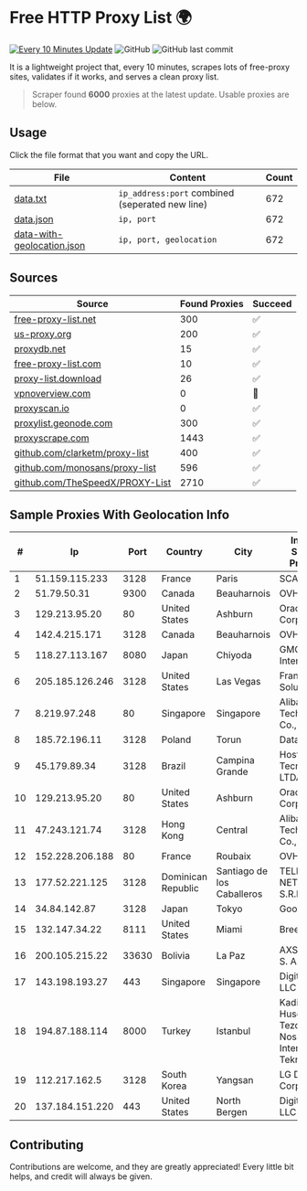 
# Free HTTP Proxy List 🌍

[![Every 10 Minutes Update](https://github.com/mertguvencli/http-proxy-list/actions/workflows/main.yml/badge.svg?branch=main)](https://github.com/mertguvencli/http-proxy-list/actions/workflows/main.yml)
![GitHub](https://img.shields.io/github/license/mertguvencli/http-proxy-list)
![GitHub last commit](https://img.shields.io/github/last-commit/mertguvencli/http-proxy-list)

It is a lightweight project that, every 10 minutes, scrapes lots of free-proxy sites, validates if it works, and serves a clean proxy list.


> Scraper found **6000** proxies at the latest update. Usable proxies are below.

## Usage

Click the file format that you want and copy the URL.


|File|Content|Count|
|----|-------|-----|
|[data.txt](https://raw.githubusercontent.com/mertguvencli/http-proxy-list/main/proxy-list/data.txt)|`ip_address:port` combined (seperated new line)|672|
|[data.json](https://raw.githubusercontent.com/mertguvencli/http-proxy-list/main/proxy-list/data.json)|`ip, port`|672|
|[data-with-geolocation.json](https://raw.githubusercontent.com/mertguvencli/http-proxy-list/main/proxy-list/data-with-geolocation.json)|`ip, port, geolocation`|672|

## Sources

|Source|Found Proxies|Succeed|
|------|-------------|-------|
|[free-proxy-list.net](https://free-proxy-list.net)|300|✅|
|[us-proxy.org](https://www.us-proxy.org)|200|✅|
|[proxydb.net](http://proxydb.net)|15|✅|
|[free-proxy-list.com](https://free-proxy-list.com/?page=&port=&type%5B%5D=http&type%5B%5D=https&up_time=0&search=Search)|10|✅|
|[proxy-list.download](https://www.proxy-list.download/HTTP)|26|✅|
|[vpnoverview.com](https://vpnoverview.com/privacy/anonymous-browsing/free-proxy-servers)|0|🚫|
|[proxyscan.io](https://www.proxyscan.io)|0|✅|
|[proxylist.geonode.com](https://proxylist.geonode.com/api/proxy-list?limit=300&page=1&sort_by=lastChecked&sort_type=desc&protocols=http,https)|300|✅|
|[proxyscrape.com](https://api.proxyscrape.com/v2/?request=displayproxies&protocol=http&timeout=10000&country=all&ssl=all&anonymity=all)|1443|✅|
|[github.com/clarketm/proxy-list](https://raw.githubusercontent.com/clarketm/proxy-list/master/proxy-list-raw.txt)|400|✅|
|[github.com/monosans/proxy-list](https://raw.githubusercontent.com/monosans/proxy-list/main/proxies/http.txt)|596|✅|
|[github.com/TheSpeedX/PROXY-List](https://raw.githubusercontent.com/TheSpeedX/PROXY-List/master/http.txt)|2710|✅|


## Sample Proxies With Geolocation Info

|#|Ip|Port|Country|City|Internet Service Provider|
|-|--|----|-------|----|-------------------------|
|1|51.159.115.233|3128|France|Paris|SCALEWAY|
|2|51.79.50.31|9300|Canada|Beauharnois|OVH SAS|
|3|129.213.95.20|80|United States|Ashburn|Oracle Corporation|
|4|142.4.215.171|3128|Canada|Beauharnois|OVH SAS|
|5|118.27.113.167|8080|Japan|Chiyoda|GMO Internet, Inc.|
|6|205.185.126.246|3128|United States|Las Vegas|FranTech Solutions|
|7|8.219.97.248|80|Singapore|Singapore|Alibaba (US) Technology Co., Ltd.|
|8|185.72.196.11|3128|Poland|Torun|Data Space|
|9|45.179.89.34|3128|Brazil|Campina Grande|Hostzone Tecnologia LTDA|
|10|129.213.95.20|80|United States|Ashburn|Oracle Corporation|
|11|47.243.121.74|3128|Hong Kong|Central|Alibaba (US) Technology Co., Ltd.|
|12|152.228.206.188|80|France|Roubaix|OVH SAS|
|13|177.52.221.125|3128|Dominican Republic|Santiago de los Caballeros|TELERY NETWORKS, S.R.L|
|14|34.84.142.87|3128|Japan|Tokyo|Google LLC|
|15|132.147.34.22|8111|United States|Miami|Breezeline|
|16|200.105.215.22|33630|Bolivia|La Paz|AXS Bolivia S. A.|
|17|143.198.193.27|443|Singapore|Singapore|DigitalOcean, LLC|
|18|194.87.188.114|8000|Turkey|Istanbul|Kadir Huseyin Tezcan Nosspeed Internet Teknolojileri|
|19|112.217.162.5|3128|South Korea|Yangsan|LG DACOM Corporation|
|20|137.184.151.220|443|United States|North Bergen|DigitalOcean, LLC|



## Contributing

Contributions are welcome, and they are greatly appreciated! Every
little bit helps, and credit will always be given.

